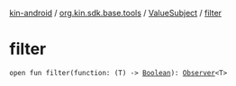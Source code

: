 [kin-android](../../index.md) / [org.kin.sdk.base.tools](../index.md) / [ValueSubject](index.md) / [filter](./filter.md)

# filter

`open fun filter(function: (T) -> `[`Boolean`](https://kotlinlang.org/api/latest/jvm/stdlib/kotlin/-boolean/index.html)`): `[`Observer`](../-observer/index.md)`<T>`